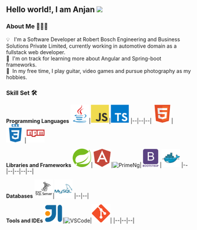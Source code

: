 ## Hello world!, I am Anjan <img src="https://raw.githubusercontent.com/MartinHeinz/MartinHeinz/master/wave.gif" width="30px">


### About Me 👨🏻‍💻

💡 &nbsp; I'm a Software Developer at Robert Bosch Engineering and Business Solutions Private Limited, currently working in automotive domain as a fullstack web developer.\
🌱 &nbsp;I'm on track for learning more about Angular and Spring-boot frameworks.\
:guitar: &nbsp;In my free time, I play guitar, video games and pursue photography as my hobbies.

### Skill Set 🛠

**Programming Languages**
<img src="https://github.com/devicons/devicon/blob/master/icons/java/java-original.svg" alt="java" width="50" height="50"/>|<img src="https://github.com/devicons/devicon/blob/master/icons/javascript/javascript-original.svg" alt="JavaScript" width="50" height="50"/>|<img src="https://github.com/devicons/devicon/blob/master/icons/typescript/typescript-plain.svg" alt="typescript" width="50" height="50"/>
|--|--|--|
<img src="https://github.com/devicons/devicon/blob/master/icons/html5/html5-original.svg" alt="HTML" width="50" height="50"/>|<img src="https://github.com/devicons/devicon/blob/master/icons/css3/css3-plain-wordmark.svg" alt="CSS" width="50" height="50"/>|<img src="https://github.com/devicons/devicon/blob/master/icons/npm/npm-original-wordmark.svg" alt="npm" width="50" height="50"/>

**Libraries and Frameworks**
<img src="https://github.com/devicons/devicon/blob/master/icons/spring/spring-original.svg" alt="Spring" width="50" height="50"/>|<img src="https://github.com/devicons/devicon/blob/master/icons/angularjs/angularjs-plain.svg" alt="Angular" width="50" height="50"/>|<img src="https://i0.wp.com/www.primefaces.org/wp-content/uploads/2018/05/primeng-logo.png?fit=300%2C300&ssl=1" alt="PrimeNg" width="50" height="50"/>|<img src="https://github.com/devicons/devicon/blob/master/icons/bootstrap/bootstrap-plain-wordmark.svg" alt="Bootsrap" width="50" height="50"/>|<img src="https://github.com/devicons/devicon/blob/master/icons/docker/docker-original.svg" alt="Docker" width="50" height="50"/>
|--|--|--|--|--|

**Databases**
<img src="https://github.com/devicons/devicon/blob/master/icons/microsoftsqlserver/microsoftsqlserver-plain-wordmark.svg" alt="MSSQL" width="50" height="50"/>|<img src="https://github.com/devicons/devicon/blob/master/icons/mysql/mysql-plain-wordmark.svg" alt="Mysql" width="50" height="50"/>
|--|--|

**Tools and IDEs**
<img src="https://github.com/devicons/devicon/blob/master/icons/intellij/intellij-original.svg" alt="IntelliJ" width="50" height="50"/>|<img src="https://img.icons8.com/color/48/000000/visual-studio-code-2019.png" alt="VSCode" width="50" height="50"/>|<img src="https://github.com/devicons/devicon/blob/master/icons/git/git-plain.svg" alt="git" width="50" height="50"/>|
|--|--|--|
